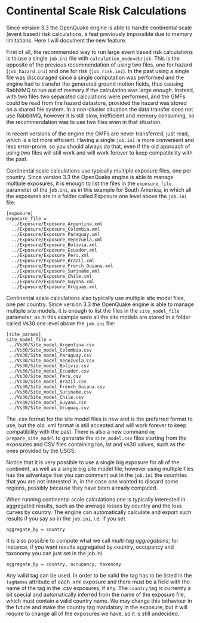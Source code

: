 Continental Scale Risk Calculations
=========================================

Since version 3.3 the OpenQuake engine is able to handle continental
scale (event based) risk calculations, a feat previously impossible due
to memory limitations. Here I will document the new feature.

First of all, the recommended way to run large event based risk
calculations is to use a single `job.ini` file with
`calculation_mode=ebrisk`. This is the opposite of the previous
recommendation of using two files, one for hazard (`job_hazard.ini`)
and one for risk (`job_risk.ini`). In the past using a single file was
discouraged since a single computation was performed and the engine
had to transfer the generated ground motion fields, thus causing
RabbitMQ to run out of memory if the calculation was large
enough. Instead, with two files two separated calculations were
performed, and the GMFs could be read from the hazard datastore,
provided the hazard was stored on a shared file system. In a
non-cluster situation the data transfer does not use RabbitMQ, however
it is still slow, inefficient and memory consuming, so the
recommendation was to use two files even in that situation.

In recent versions of the engine the GMFs are never transferred, just
read, which is a lot more efficient.  Having a single `job.ini` is
more convenient and less error-prone, so you should always do that,
even if the old approach of using two files will still work and will
work forever to keep compatibility with the past.

Continental scale calculations use typically multiple exposure files, one
per country. Since version 3.3 the OpenQuake engine is able to manage
multiple exposures, it is enough to list the files in the `exposure_file`
parameter of the `job.ini`, as in this example for South America, in
which all the exposures are in a folder called Exposure one level above
the `job.ini` file:
```
[exposure]
exposure_file =
  ../Exposure/Exposure_Argentina.xml
  ../Exposure/Exposure_Colombia.xml
  ../Exposure/Exposure_Paraguay.xml
  ../Exposure/Exposure_Venezuela.xml
  ../Exposure/Exposure_Bolivia.xml
  ../Exposure/Exposure_Ecuador.xml
  ../Exposure/Exposure_Peru.xml
  ../Exposure/Exposure_Brazil.xml
  ../Exposure/Exposure_French_Guiana.xml
  ../Exposure/Exposure_Suriname.xml
  ../Exposure/Exposure_Chile.xml
  ../Exposure/Exposure_Guyana.xml
  ../Exposure/Exposure_Uruguay.xml
```
Continental scale calculations also typically use multiple site model files,
one per country. Since version 3.3 the OpenQuake engine is able to manage
multiple site models, it is enough to list the files in the `site_model_file`
parameter, as in this example were all the site models are stored in a folder
called Vs30 one level above the `job.ini` file:
```
[site_params]
site_model_file =
 ../Vs30/Site_model_Argentina.csv
 ../Vs30/Site_model_Colombia.csv
 ../Vs30/Site_model_Paraguay.csv
 ../Vs30/Site_model_Venezuela.csv
 ../Vs30/Site_model_Bolivia.csv
 ../Vs30/Site_model_Ecuador.csv
 ../Vs30/Site_model_Peru.csv
 ../Vs30/Site_model_Brazil.csv
 ../Vs30/Site_model_French_Guiana.csv
 ../Vs30/Site_model_Suriname.csv
 ../Vs30/Site_model_Chile.csv
 ../Vs30/Site_model_Guyana.csv
 ../Vs30/Site_model_Uruguay.csv
```
The .csv format for the site model files is new and is the preferred
format to use, but the old .xml format is still accepted and will work
forever to keep compatibility with the past. There is also a new command
`oq prepare_site_model` to generate the `site_model.csv` files starting
from the exposures and CSV files containing lon, lat and vs30 values,
such as the ones provided by the USGS.

Notice that it is very possible to use a single big exposure for all of
the continent, as well as a single big site model file; however using
multiple files has the advantage that you can comment out in the `job.ini`
the countries that you are not interested in, in the case one wanted
to discard some regions, possibly because they have been already computed.

When running continental scale calculations one is typically interested
in aggregated results, such as the average losses by country and the
loss curves by country. The engine can automatically calculate and export
such results if you say so in the `job.ini`, i.e. if you set
```
aggregate_by = country
```
It is also possible to compute what we call *multi-tag aggregations*;
for instance, if you want results aggregated by country, occupancy
and taxonomy you can just set in the job.ini
```
aggregate_by = country, occupancy, taxonomy
```
Any valid tag can be used. In order to be valid the tag has to be listed
in the `tagNames` attribute of each .xml exposure and there must be a
field with the name of the tag in the .csv exposures, if any.
The `country` tag is currently a bit special and automatically inferred
from the name of the exposure file, which must contain a valid country
name. We may change this behaviour in the future and make the country tag
mandatory in the exposure, but it will require to change all of the exposures
we have, so it is still undecided.
